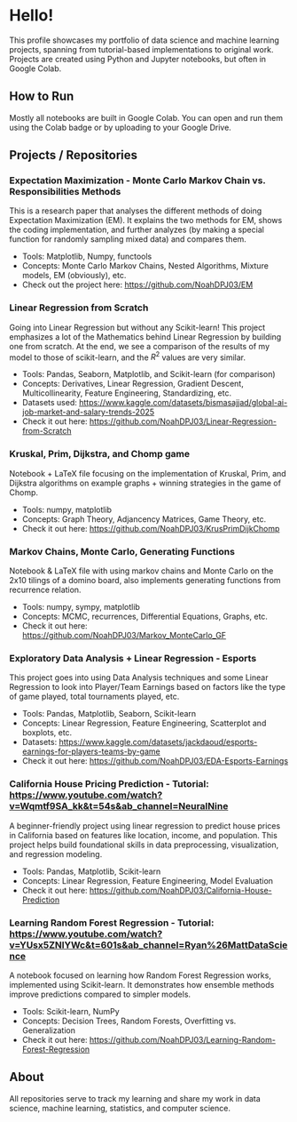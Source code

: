 # Hello! 

This profile showcases my portfolio of data science and machine learning projects, spanning from tutorial-based implementations to original work. Projects are created using Python and Jupyter notebooks, but often in Google Colab.

## How to Run

Mostly all notebooks are built in Google Colab. You can open and run them using the Colab badge or by uploading to your Google Drive.

## Projects / Repositories

### Expectation Maximization - Monte Carlo Markov Chain vs. Responsibilities Methods
This is a research paper that analyses the different methods of doing Expectation Maximization (EM). It explains the two methods for EM, shows the coding implementation, and further analyzes (by making a special function for randomly sampling mixed data) and compares them.

- Tools: Matplotlib, Numpy, functools
- Concepts: Monte Carlo Markov Chains, Nested Algorithms, Mixture models, EM (obviously), etc.
- Check out the project here: https://github.com/NoahDPJ03/EM

### Linear Regression from Scratch
Going into Linear Regression but without any Scikit-learn! This project emphasizes a lot of the Mathematics behind Linear Regression by building one from scratch. At the end, we see a comparison of the results of my model to those of scikit-learn, and the $R^2$ values are very similar.

- Tools: Pandas, Seaborn, Matplotlib, and Scikit-learn (for comparison)
- Concepts: Derivatives, Linear Regression, Gradient Descent, Multicollinearity, Feature Engineering, Standardizing, etc.
- Datasets used: https://www.kaggle.com/datasets/bismasajjad/global-ai-job-market-and-salary-trends-2025
- Check it out here: https://github.com/NoahDPJ03/Linear-Regression-from-Scratch


### Kruskal, Prim, Dijkstra, and Chomp game
Notebook + LaTeX file focusing on the implementation of Kruskal, Prim, and Dijkstra algorithms on example graphs + winning strategies in the game of Chomp.

- Tools: numpy, matplotlib
- Concepts: Graph Theory, Adjancency Matrices, Game Theory, etc.
- Check it out here: https://github.com/NoahDPJ03/KrusPrimDijkChomp

### Markov Chains, Monte Carlo, Generating Functions
Notebook & LaTeX file with using markov chains and Monte Carlo on the 2x10 tilings of a domino board, also implements generating functions from recurrence relation.

- Tools: numpy, sympy, matplotlib
- Concepts: MCMC, recurrences, Differential Equations, Graphs, etc.
- Check it out here: https://github.com/NoahDPJ03/Markov_MonteCarlo_GF

### Exploratory Data Analysis + Linear Regression - Esports
This project goes into using Data Analysis techniques and some Linear Regression to look into Player/Team Earnings based on factors like the type of game played, total tournaments played, etc.

- Tools: Pandas, Matplotlib, Seaborn, Scikit-learn
- Concepts: Linear Regression, Feature Engineering, Scatterplot and boxplots, etc.
- Datasets: https://www.kaggle.com/datasets/jackdaoud/esports-earnings-for-players-teams-by-game
- Check it out here: https://github.com/NoahDPJ03/EDA-Esports-Earnings

### California House Pricing Prediction - Tutorial: https://www.youtube.com/watch?v=Wqmtf9SA_kk&t=54s&ab_channel=NeuralNine
A beginner-friendly project using linear regression to predict house prices in California based on features like location, income, and population. This project helps build foundational skills in data preprocessing, visualization, and regression modeling.

- Tools: Pandas, Matplotlib, Scikit-learn 
- Concepts: Linear Regression, Feature Engineering, Model Evaluation
- Check it out here: https://github.com/NoahDPJ03/California-House-Prediction

### Learning Random Forest Regression - Tutorial: https://www.youtube.com/watch?v=YUsx5ZNlYWc&t=601s&ab_channel=Ryan%26MattDataScience
A notebook focused on learning how Random Forest Regression works, implemented using Scikit-learn. It demonstrates how ensemble methods improve predictions compared to simpler models.

- Tools: Scikit-learn, NumPy
- Concepts: Decision Trees, Random Forests, Overfitting vs. Generalization
- Check it out here: https://github.com/NoahDPJ03/Learning-Random-Forest-Regression




## About

All repositories serve to track my learning and share my work in data science, machine learning, statistics, and computer science.
